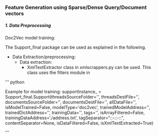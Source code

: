 
### Feature Generation using Sparse/Dense Query/Document vectors

##### 1. Data Preprocessing
Doc2Vec model training:

The Support_final package can be used as explained in the following.

- Data Extraction/preprocessing:
    - Data extraction:
        - XmlTextExtractor class in xmlscrappers.py can be used. This class uses 
        the filters module in   

''' python

Example for model training:
supportInstance_ = Support_final.Support(threadsSourceFolder='',
                                         threadsDestFile='',
                                         documentsSourceFolder='',
                                         documentsDestFile='',
                                         allDataFile='',
                                         isModelTrained=False,
                                         modelType='doc2vec',
                                         trainedModelAddress='',
                                         trainedDictAddress='',
                                         trainingData='',
                                         tags='',
                                         isArrayFiltered=False,
                                         trainingDataAddress=‘./address.txt',
                                         tagSeparator=“::-::-::",
                                         contentSeparator=None,
                                         isDataFiltered=False,
                                         isXmlTextExtracted=True)


'''                                         





